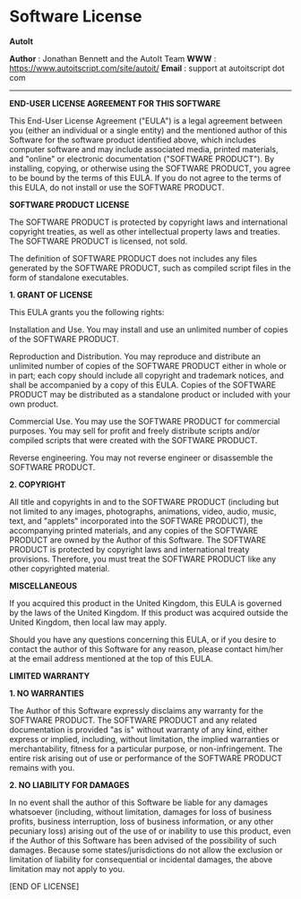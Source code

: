 # Software License

**AutoIt**

**Author** : Jonathan Bennett and the AutoIt Team
**WWW** : https://www.autoitscript.com/site/autoit/
**Email** : support at autoitscript dot com
________________________________________________________

**END-USER LICENSE AGREEMENT FOR THIS SOFTWARE**

This End-User License Agreement ("EULA") is a legal agreement between you (either an individual or a single entity) and the mentioned author of this Software for the software product identified above, which includes computer software and may include associated media, printed materials, and "online" or electronic documentation ("SOFTWARE PRODUCT"). By installing, copying, or otherwise using the SOFTWARE PRODUCT, you agree to be bound by the terms of this EULA. If you do not agree to the terms of this EULA, do not install or use the SOFTWARE PRODUCT.

 

**SOFTWARE PRODUCT LICENSE**

The SOFTWARE PRODUCT is protected by copyright laws and international copyright treaties, as well as other intellectual property laws and treaties. The SOFTWARE PRODUCT is licensed, not sold.

The definition of SOFTWARE PRODUCT does not includes any files generated by the SOFTWARE PRODUCT, such as compiled script files in the form of standalone executables.

**1. GRANT OF LICENSE**

This EULA grants you the following rights:

Installation and Use. You may install and use an unlimited number of copies of the SOFTWARE PRODUCT.

Reproduction and Distribution. You may reproduce and distribute an unlimited number of copies of the SOFTWARE PRODUCT either in whole or in part; each copy should include all copyright and trademark notices, and shall be accompanied by a copy of this EULA. Copies of the SOFTWARE PRODUCT may be distributed as a standalone product or included with your own product.

Commercial Use. You may use the SOFTWARE PRODUCT for commercial purposes. You may sell for profit and freely distribute scripts and/or compiled scripts that were created with the SOFTWARE PRODUCT.

Reverse engineering. You may not reverse engineer or disassemble the SOFTWARE PRODUCT.

**2. COPYRIGHT**

All title and copyrights in and to the SOFTWARE PRODUCT (including but not limited to any images, photographs, animations, video, audio, music, text, and "applets" incorporated into the SOFTWARE PRODUCT), the accompanying printed materials, and any copies of the SOFTWARE PRODUCT are owned by the Author of this Software. The SOFTWARE PRODUCT is protected by copyright laws and international treaty provisions. Therefore, you must treat the SOFTWARE PRODUCT like any other copyrighted material.

 

**MISCELLANEOUS**

If you acquired this product in the United Kingdom, this EULA is governed by the laws of the United Kingdom. If this product was acquired outside the United Kingdom, then local law may apply.

Should you have any questions concerning this EULA, or if you desire to contact the author of this Software for any reason, please contact him/her at the email address mentioned at the top of this EULA.

 

**LIMITED WARRANTY**

**1. NO WARRANTIES**

The Author of this Software expressly disclaims any warranty for the SOFTWARE PRODUCT. The SOFTWARE PRODUCT and any related documentation is provided "as is" without warranty of any kind, either express or implied, including, without limitation, the implied warranties or merchantability, fitness for a particular purpose, or non-infringement. The entire risk arising out of use or performance of the SOFTWARE PRODUCT remains with you.

**2. NO LIABILITY FOR DAMAGES**

In no event shall the author of this Software be liable for any damages whatsoever (including, without limitation, damages for loss of business profits, business interruption, loss of business information, or any other pecuniary loss) arising out of the use of or inability to use this product, even if the Author of this Software has been advised of the possibility of such damages. Because some states/jurisdictions do not allow the exclusion or limitation of liability for consequential or incidental damages, the above limitation may not apply to you.

 

[END OF LICENSE]
